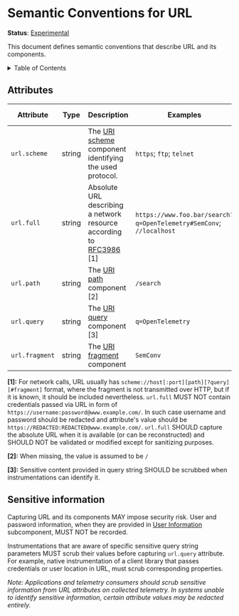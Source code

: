 <!--- Hugo front matter used to generate the website version of this page:
linkTitle: URL
--->

# Semantic Conventions for URL

**Status**: [Experimental][DocumentStatus]

This document defines semantic conventions that describe URL and its components.

<details>
<summary>Table of Contents</summary>

<!-- toc -->

- [Attributes](#attributes)
- [Sensitive information](#sensitive-information)

<!-- tocstop -->

</details>

## Attributes

<!-- semconv url -->
| Attribute  | Type | Description  | Examples  | Requirement Level |
|---|---|---|---|---|
| `url.scheme` | string | The [URI scheme](https://www.rfc-editor.org/rfc/rfc3986#section-3.1) component identifying the used protocol. | `https`; `ftp`; `telnet` | Recommended |
| `url.full` | string | Absolute URL describing a network resource according to [RFC3986](https://www.rfc-editor.org/rfc/rfc3986) [1] | `https://www.foo.bar/search?q=OpenTelemetry#SemConv`; `//localhost` | Recommended |
| `url.path` | string | The [URI path](https://www.rfc-editor.org/rfc/rfc3986#section-3.3) component [2] | `/search` | Recommended |
| `url.query` | string | The [URI query](https://www.rfc-editor.org/rfc/rfc3986#section-3.4) component [3] | `q=OpenTelemetry` | Recommended |
| `url.fragment` | string | The [URI fragment](https://www.rfc-editor.org/rfc/rfc3986#section-3.5) component | `SemConv` | Recommended |

**[1]:** For network calls, URL usually has `scheme://host[:port][path][?query][#fragment]` format, where the fragment is not transmitted over HTTP, but if it is known, it should be included nevertheless.
`url.full` MUST NOT contain credentials passed via URL in form of `https://username:password@www.example.com/`. In such case username and password should be redacted and attribute's value should be `https://REDACTED:REDACTED@www.example.com/`.
`url.full` SHOULD capture the absolute URL when it is available (or can be reconstructed) and SHOULD NOT be validated or modified except for sanitizing purposes.

**[2]:** When missing, the value is assumed to be `/`

**[3]:** Sensitive content provided in query string SHOULD be scrubbed when instrumentations can identify it.
<!-- endsemconv -->

## Sensitive information

Capturing URL and its components MAY impose security risk. User and password information, when they are provided in [User Information](https://datatracker.ietf.org/doc/html/rfc3986#section-3.2.1) subcomponent, MUST NOT be recorded.

Instrumentations that are aware of specific sensitive query string parameters MUST scrub their values before capturing `url.query` attribute. For example, native instrumentation of a client library that passes credentials or user location in URL, must scrub corresponding properties.

_Note: Applications and telemetry consumers should scrub sensitive information from URL attributes on collected telemetry. In systems unable to identify sensitive information, certain attribute values may be redacted entirely._

[DocumentStatus]: https://github.com/open-telemetry/opentelemetry-specification/tree/v1.22.0/specification/document-status.md
